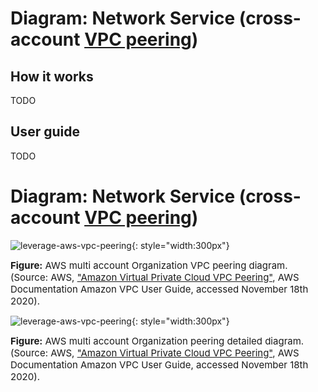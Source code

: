 # Diagram: Network Service (cross-account [VPC peering](https://docs.aws.amazon.com/vpc/latest/peering/what-is-vpc-peering.html)) 

## How it works
TODO

## User guide
TODO

# Diagram: Network Service (cross-account [VPC peering](https://docs.aws.amazon.com/vpc/latest/peering/what-is-vpc-peering.html)) 

![leverage-aws-vpc-peering](../../../assets/images/diagrams/aws-vpc-peering-1.png "Leverage"){: style="width:300px"}
<figcaption style="font-size:15px">
<b>Figure:</b> AWS multi account Organization VPC peering diagram.
(Source: AWS, 
<a href="https://docs.aws.amazon.com/vpc/latest/peering/vpc-pg.pdf">
"Amazon Virtual Private Cloud VPC Peering"</a>,
AWS Documentation Amazon VPC User Guide, accessed November 18th 2020).
</figcaption>

![leverage-aws-vpc-peering](../../../assets/images/diagrams/aws-vpc-peering-2.png "Leverage"){: style="width:300px"}
<figcaption style="font-size:15px">
<b>Figure:</b> AWS multi account Organization peering detailed diagram.
(Source: AWS, 
<a href="https://docs.aws.amazon.com/vpc/latest/peering/vpc-pg.pdf">
"Amazon Virtual Private Cloud VPC Peering"</a>,
AWS Documentation Amazon VPC User Guide, accessed November 18th 2020).
</figcaption>